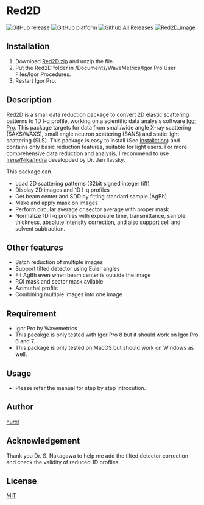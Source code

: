 # Red2D
![GitHub release](https://img.shields.io/github/release/hurxl/Red2D.svg)
![GitHub platform](https://img.shields.io/badge/platform-Igor%20Pro-brightgreen.svg)
[![Github All Releases](https://img.shields.io/github/downloads/hurxl/Red2D/total.svg)]()
![Red2D_image](https://user-images.githubusercontent.com/52224108/60145474-1d91e280-9801-11e9-891f-739cd63bf8f3.png)


## Installation

1. Download [Red2D.zip](https://github.com/hurxl/Red2D/releases/latest) and unzip the file.
2. Put the Red2D folder in /Documents/WaveMetrics/Igor Pro User Files/Igor Procedures.
3. Restart Igor Pro.


## Description

Red2D is a small data reduction package to convert 2D elastic scattering patterns to 1D I-q profile, working on a scientific data analysis software [Igor Pro](https://www.wavemetrics.com/). This package targets for data from small/wide angle X-ray scattering (SAXS/WAXS), small angle neutron scattering (SANS) and static light scattering (SLS). This package is easy to install (See [Installation](#Installation)) and contains only basic reduction features, suitable for light users. For more comprehensive data reduction and analysis, I recommend to use [Irena/Nika/Indra](https://github.com/jilavsky/SAXS_IgorCode) developded by Dr. Jan Ilavsky.

This package can
- Load 2D scattering patterns (32bit signed integer tiff)
- Display 2D images and 1D I-q profiles
- Get beam center and SDD by fitting standard sample (AgBh)
- Make and apply mask on images
- Perform circular average or sector average with proper mask
- Normalize 1D I-q profiles with exposure time, transmittance, sample thickness, absolute intensity correction, and also support cell and solvent subtraction.


## Other features

- Batch reduction of multiple images
- Support tilted detector using Euler angles
- Fit AgBh even when beam center is outside the image
- ROI mask and sector mask avilable
- Azimuthal profile
- Combining multiple images into one image


## Requirement

- Igor Pro by Wavemetrics
- This pacakge is only tested with Igor Pro 8 but it should work on Igor Pro 6 and 7.
- This package is only tested on MacOS but should work on Windows as well.


## Usage

- Please refer the manual for step by step introcution.


## Author

[hurxl](https://www.shibayamalab.issp.u-tokyo.ac.jp/li-xiang)

## Acknowledgement

Thank you Dr. S. Nakagawa to help me add the tilted detector correction and check the validity of reduced 1D profiles.

## License

[MIT](http://b4b4r07.mit-license.org)
